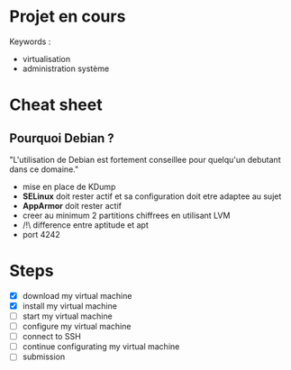 # Projet en cours 
Keywords : 
- virtualisation
- administration système

# Cheat sheet
## Pourquoi Debian ?
"L'utilisation de Debian est fortement conseillee pour quelqu'un debutant dans ce domaine."
- mise en place de KDump
- **SELinux** doit rester actif et sa configuration doit etre adaptee au sujet
- **AppArmor** doit rester actif
- creer au minimum 2 partitions chiffrees en utilisant LVM
- /!\ difference entre aptitude et apt
- port 4242

# Steps
- [x] download my virtual machine
- [x] install my virtual machine
- [ ] start my virtual machine
- [ ] configure my virtual machine
- [ ] connect to SSH
- [ ] continue configurating my virtual machine
- [ ] submission
